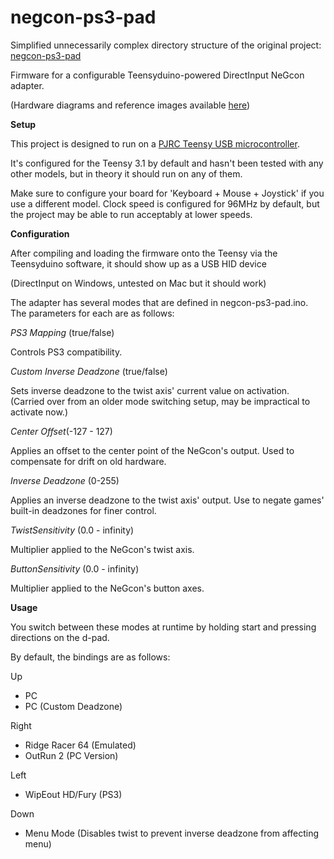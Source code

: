 # negcon-ps3-pad

Simplified unnecessarily complex directory structure of the original project: [negcon-ps3-pad](https://github.com/Shfty/negcon-ps3-pad)

Firmware for a configurable Teensyduino-powered DirectInput NeGcon adapter.

(Hardware diagrams and reference images available [here](http://imgur.com/a/RzTdb))

**Setup**

This project is designed to run on a [PJRC Teensy USB microcontroller](http://www.pjrc.com/teensy/index.html).

It's configured for the Teensy 3.1 by default and hasn't been tested with any other models, but in theory it should run on any of them.

Make sure to configure your board for 'Keyboard + Mouse + Joystick' if you use a different model. Clock speed is configured for 96MHz by default, but the project may be able to run acceptably at lower speeds.

**Configuration**

After compiling and loading the firmware onto the Teensy via the Teensyduino software, it should show up as a USB HID device

(DirectInput on Windows, untested on Mac but it should work)


The adapter has several modes that are defined in negcon-ps3-pad.ino. The parameters for each are as follows:

_PS3 Mapping_ (true/false)

Controls PS3 compatibility.

_Custom Inverse Deadzone_ (true/false)

Sets inverse deadzone to the twist axis' current value on activation. (Carried over from an older mode switching setup, may be impractical to activate now.)

_Center Offset_(-127 - 127)

Applies an offset to the center point of the NeGcon's output. Used to compensate for drift on old hardware.

_Inverse Deadzone_ (0-255)

Applies an inverse deadzone to the twist axis' output. Use to negate games' built-in deadzones for finer control.

_TwistSensitivity_ (0.0 - infinity)

Multiplier applied to the NeGcon's twist axis.

_ButtonSensitivity_ (0.0 - infinity)

Multiplier applied to the NeGcon's button axes.

**Usage**

You switch between these modes at runtime by holding start and pressing directions on the d-pad.

By default, the bindings are as follows:

Up
* PC
* PC (Custom Deadzone)

Right
* Ridge Racer 64 (Emulated)
* OutRun 2 (PC Version)

Left
* WipEout HD/Fury (PS3)

Down
* Menu Mode (Disables twist to prevent inverse deadzone from affecting menu)
